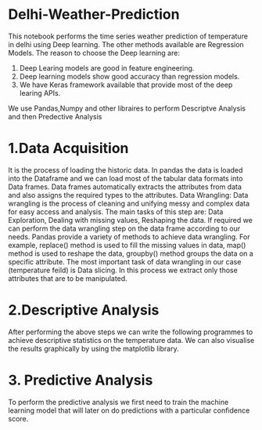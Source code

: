 # Delhi-Weather-Prediction
This notebook performs the time series weather prediction of temperature in delhi using Deep learning. The other methods available are Regression Models. The reason to choose the Deep learning are:
1. Deep Learing models are good in feature engineering.
2. Deep learning models show good accuracy than regression models.
3. We have Keras framework available that provide most of the deep learing APIs.

We use Pandas,Numpy and other libraires to perform Descriptve Analysis and then Predective Analysis
# 1.Data Acquisition
It is the process of loading the historic data. In pandas the data is loaded into the Dataframe and we can load most of the tabular data formats into Data frames. Data frames automatically extracts the attributes from data and also assigns the required types to the  attributes.
Data Wrangling: Data wrangling is the process of cleaning and unifying messy and complex data for easy access and analysis. The main tasks of this step are: Data Exploration, Dealing with missing values, Reshaping the data. If required we can perform the data wrangling step on the data frame according to our needs. Pandas provide a variety of methods to achieve data wrangling. For example, replace() method is used to fill the missing values in data, map() method is used to reshape the data, groupby() method groups the data on a specific attribute. 
The most important task of data wrangling in our case (temperature feild) is Data slicing. In this process we extract only those attributes that are to be manipulated.
# 2.Descriptive Analysis
After performing the above steps we can write the following programmes to achieve descriptive statistics on the temperature data. We can also visualise the results graphically by using the matplotlib library.
# 3. Predictive Analysis
To perform the predictive analysis we first need to train the machine learning model that will later on do predictions with a particular confidence score.
